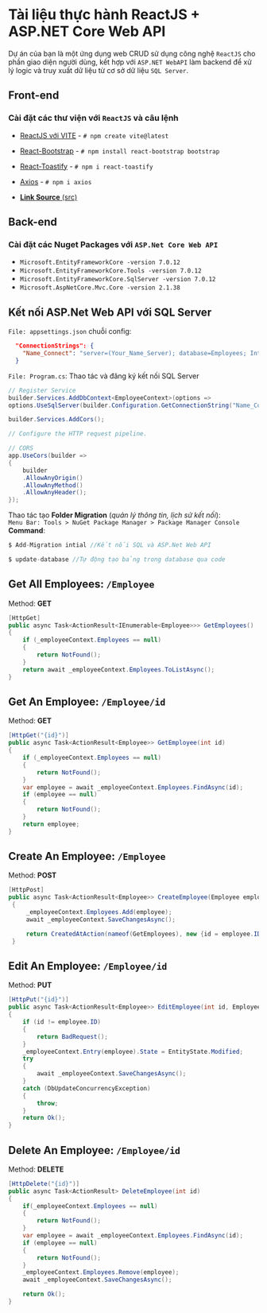 # Tài liệu thực hành ReactJS + ASP.NET Core Web API

Dự án của bạn là một ứng dụng web CRUD sử dụng công nghệ `ReactJS` cho phần giao diện người dùng, kết hợp với `ASP.NET WebAPI` làm backend để xử lý logic và truy xuất dữ liệu từ cơ sở dữ liệu `SQL Server`.

## Front-end

### Cài đặt các thư viện với `ReactJS` và câu lệnh

- [ReactJS với VITE](https://vitejs.dev/) - `# npm create vite@latest`
<!-- - [React router DOM v6](https://reactrouter.com/en/main/start/tutorial) - `# npm i react-router-dom` -->
- [React-Bootstrap](https://react-bootstrap.netlify.app/docs/getting-started/introduction) - `# npm install react-bootstrap bootstrap`
- [React-Toastify](https://github.com/fkhadra/react-toastify) - `# npm i react-toastify`
- [Axios](https://www.npmjs.com/package/axios) - `# npm i axios`

- [**Link Source** (src)]()

## Back-end

### Cài đặt các Nuget Packages với `ASP.Net Core Web API`

- `Microsoft.EntityFrameworkCore -version 7.0.12`
- `Microsoft.EntityFrameworkCore.Tools -version 7.0.12`
- `Microsoft.EntityFrameworkCore.SqlServer -version 7.0.12`
- `Microsoft.AspNetCore.Mvc.Core -version 2.1.38`

## Kết nối ASP.Net Web API với SQL Server

`File: appsettings.json` chuỗi config:

```JSON
  "ConnectionStrings": {
    "Name_Connect": "server=(Your_Name_Server); database=Employees; Integrated Security=True; MultipleActiveResultSets=true; TrustServerCertificate=True;"
  }
```

`File: Program.cs`: Thao tác và đăng ký kết nối SQL Server

```C#
// Register Service
builder.Services.AddDbContext<EmployeeContext>(options =>
options.UseSqlServer(builder.Configuration.GetConnectionString("Name_Connect")));

builder.Services.AddCors();

// Configure the HTTP request pipeline.

// CORS
app.UseCors(builder =>
{
    builder
    .AllowAnyOrigin()
    .AllowAnyMethod()
    .AllowAnyHeader();
});
```

Thao tác tạo **Folder Migration** (_quản lý thông tin, lịch sử kết nối_): <br>
`Menu Bar: Tools > NuGet Package Manager > Package Manager Console` <br>
**Command**: <br>

```C#
$ Add-Migration intial //Kết nối SQL và ASP.Net Web API
```

```C#
$ update-database //Tự động tạo bảng trong database qua code
```

## Get All Employees: `/Employee`

Method: **GET**

```C#
[HttpGet]
public async Task<ActionResult<IEnumerable<Employee>>> GetEmployees()
{
    if (_employeeContext.Employees == null)
    {
        return NotFound();
    }
    return await _employeeContext.Employees.ToListAsync();
}
```

## Get An Employee: `/Employee/id`

Method: **GET**

```C#
[HttpGet("{id}")]
public async Task<ActionResult<Employee>> GetEmployee(int id)
{
    if (_employeeContext.Employees == null)
    {
        return NotFound();
    }
    var employee = await _employeeContext.Employees.FindAsync(id);
    if (employee == null)
    {
        return NotFound();
    }
    return employee;
}
```

## Create An Employee: `/Employee`

Method: **POST**

```C#
[HttpPost]
public async Task<ActionResult<Employee>> CreateEmployee(Employee employee)
 {
     _employeeContext.Employees.Add(employee);
     await _employeeContext.SaveChangesAsync();

     return CreatedAtAction(nameof(GetEmployees), new {id = employee.ID}, employee);
 }
```

## Edit An Employee: `/Employee/id`

Method: **PUT**

```C#
[HttpPut("{id}")]
public async Task<ActionResult<Employee>> EditEmployee(int id, Employee employee)
{
    if (id != employee.ID)
    {
        return BadRequest();
    }
    _employeeContext.Entry(employee).State = EntityState.Modified;
    try
    {
        await _employeeContext.SaveChangesAsync();
    }
    catch (DbUpdateConcurrencyException)
    {
        throw;
    }
    return Ok();
}
```

## Delete An Employee: `/Employee/id`

Method: **DELETE**

```C#
[HttpDelete("{id}")]
public async Task<ActionResult> DeleteEmployee(int id)
{
    if(_employeeContext.Employees == null)
    {
        return NotFound();
    }
    var employee = await _employeeContext.Employees.FindAsync(id);
    if (employee == null)
    {
        return NotFound();
    }
    _employeeContext.Employees.Remove(employee);
    await _employeeContext.SaveChangesAsync();

    return Ok();
}
```
